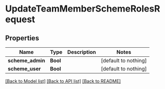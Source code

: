 # UpdateTeamMemberSchemeRolesRequest


## Properties
Name | Type | Description | Notes
------------ | ------------- | ------------- | -------------
**scheme_admin** | **Bool** |  | [default to nothing]
**scheme_user** | **Bool** |  | [default to nothing]


[[Back to Model list]](../README.md#models) [[Back to API list]](../README.md#api-endpoints) [[Back to README]](../README.md)



